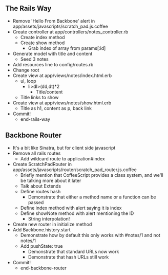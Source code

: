 The Rails Way
--

- Remove 'Hello From Backbone' alert in
  app/assets/javascripts/scratch\_pad.js.coffee
- Create controller at app/controllers/notes\_controller.rb
  - Create index method
  - Create show method
    - Grab index of array from params[:id]
- Generate model with title and content
  - Seed 3 notes
- Add resources line to config/routes.rb
- Change root
- Create view at app/views/notes/index.html.erb
  - ul, loop
    - li>dl>(dd,dt)\*2
      - Title/content
  - Title links to show
- Create view at app/views/notes/show.html.erb
  - Title as h1, content as p, back link
- Commit!
  - end-rails-way

Backbone Router
--

- It's a bit like Sinatra, but for client side javascript
- Remove all rails routes
  - Add wildcard route to application#index
- Create ScratchPadRouter in
  app/assets/javascripts/router/scratch\_pad\_router.js.coffee
  - Briefly mention that CoffeeScript provides a class system, and we'll be
    talking more about it later
  - Talk about Extends
  - Define routes hash
    - Demonstrate that either a method name or a function can be passed
  - Define index method with alert saying it is index
  - Define showNote method with alert mentioning the ID
    - String interpolation!
- Create new router in initialize method
- Add Backbone.history.start
  - Demonstrate how by default this only works with #notes/1 and not notes/1
  - Add pushState: true
    - Demonstrate that standard URLs now work
    - Demonstrate that hash URLs still work
- Commit!
  - end-backbone-router

